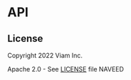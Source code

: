 # API

## License
Copyright 2022 Viam Inc.

Apache 2.0 - See [LICENSE](https://github.com/viamrobotics/api/blob/main/LICENSE) file
NAVEED
